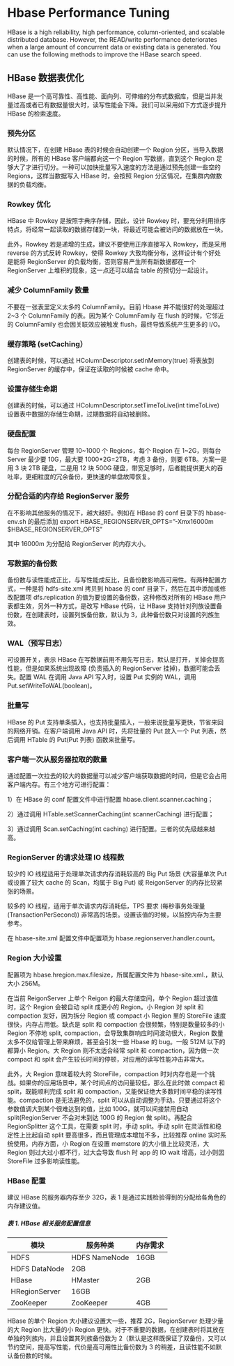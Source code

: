 # Hbase Performance Tuning


HBase is a high reliability, high performance, column-oriented, and scalable distributed database. However, the READ/write performance deteriorates when a large amount of concurrent data or existing data is generated. You can use the following methods to improve the HBase search speed.  

<!--more-->

## HBase 数据表优化

HBase 是一个高可靠性、高性能、面向列、可伸缩的分布式数据库，但是当并发量过高或者已有数据量很大时，读写性能会下降。我们可以采用如下方式逐步提升 HBase 的检索速度。

### 预先分区

默认情况下，在创建 HBase 表的时候会自动创建一个 Region 分区，当导入数据的时候，所有的 HBase 客户端都向这一个 Region 写数据，直到这个 Region 足够大了才进行切分。一种可以加快批量写入速度的方法是通过预先创建一些空的 Regions，这样当数据写入 HBase 时，会按照 Region 分区情况，在集群内做数据的负载均衡。

### Rowkey 优化

HBase 中 Rowkey 是按照字典序存储，因此，设计 Rowkey 时，要充分利用排序特点，将经常一起读取的数据存储到一块，将最近可能会被访问的数据放在一块。

此外，Rowkey 若是递增的生成，建议不要使用正序直接写入 Rowkey，而是采用 reverse 的方式反转 Rowkey，使得 Rowkey 大致均衡分布，这样设计有个好处是能将 RegionServer 的负载均衡，否则容易产生所有新数据都在一个 RegionServer 上堆积的现象，这一点还可以结合 table 的预切分一起设计。

### 减少 ColumnFamily 数量

不要在一张表里定义太多的 ColumnFamily。目前 Hbase 并不能很好的处理超过 2~3 个 ColumnFamily 的表。因为某个 ColumnFamily 在 flush 的时候，它邻近的 ColumnFamily 也会因关联效应被触发 flush，最终导致系统产生更多的 I/O。

### 缓存策略 (setCaching）

创建表的时候，可以通过 HColumnDescriptor.setInMemory(true) 将表放到 RegionServer 的缓存中，保证在读取的时候被 cache 命中。

### 设置存储生命期

创建表的时候，可以通过 HColumnDescriptor.setTimeToLive(int timeToLive) 设置表中数据的存储生命期，过期数据将自动被删除。

### 硬盘配置

每台 RegionServer 管理 10~1000 个 Regions，每个 Region 在 1~2G，则每台 Server 最少要 10G，最大要 1000*2G=2TB，考虑 3 备份，则要 6TB。方案一是用 3 块 2TB 硬盘，二是用 12 块 500G 硬盘，带宽足够时，后者能提供更大的吞吐率，更细粒度的冗余备份，更快速的单盘故障恢复。

### 分配合适的内存给 RegionServer 服务

在不影响其他服务的情况下，越大越好。例如在 HBase 的 conf 目录下的 hbase-env.sh 的最后添加 export HBASE_REGIONSERVER_OPTS=”-Xmx16000m $HBASE_REGIONSERVER_OPTS”

其中 16000m 为分配给 RegionServer 的内存大小。

### 写数据的备份数

备份数与读性能成正比，与写性能成反比，且备份数影响高可用性。有两种配置方式，一种是将 hdfs-site.xml 拷贝到 hbase 的 conf 目录下，然后在其中添加或修改配置项 dfs.replication 的值为要设置的备份数，这种修改对所有的 HBase 用户表都生效，另外一种方式，是改写 HBase 代码，让 HBase 支持针对列族设置备份数，在创建表时，设置列族备份数，默认为 3，此种备份数只对设置的列族生效。

### WAL（预写日志）

可设置开关，表示 HBase 在写数据前用不用先写日志，默认是打开，关掉会提高性能，但是如果系统出现故障 (负责插入的 RegionServer 挂掉)，数据可能会丢失。配置 WAL 在调用 Java API 写入时，设置 Put 实例的 WAL，调用 Put.setWriteToWAL(boolean)。

### 批量写

HBase 的 Put 支持单条插入，也支持批量插入，一般来说批量写更快，节省来回的网络开销。在客户端调用 Java API 时，先将批量的 Put 放入一个 Put 列表，然后调用 HTable 的 Put(Put 列表) 函数来批量写。

### 客户端一次从服务器拉取的数量

通过配置一次拉去的较大的数据量可以减少客户端获取数据的时间，但是它会占用客户端内存。有三个地方可进行配置：

1）在 HBase 的 conf 配置文件中进行配置 hbase.client.scanner.caching；

2）通过调用 HTable.setScannerCaching(int scannerCaching) 进行配置；

3）通过调用 Scan.setCaching(int caching) 进行配置。三者的优先级越来越高。

### RegionServer 的请求处理 IO 线程数

较少的 IO 线程适用于处理单次请求内存消耗较高的 Big Put 场景 (大容量单次 Put 或设置了较大 cache 的 Scan，均属于 Big Put) 或 ReigonServer 的内存比较紧张的场景。

较多的 IO 线程，适用于单次请求内存消耗低，TPS 要求 (每秒事务处理量 (TransactionPerSecond)) 非常高的场景。设置该值的时候，以监控内存为主要参考。

在 hbase-site.xml 配置文件中配置项为 hbase.regionserver.handler.count。

### Region 大小设置

配置项为 hbase.hregion.max.filesize，所属配置文件为 hbase-site.xml.，默认大小 256M。

在当前 ReigonServer 上单个 Reigon 的最大存储空间，单个 Region 超过该值时，这个 Region 会被自动 split 成更小的 Region。小 Region 对 split 和 compaction 友好，因为拆分 Region 或 compact 小 Region 里的 StoreFile 速度很快，内存占用低。缺点是 split 和 compaction 会很频繁，特别是数量较多的小 Region 不停地 split, compaction，会导致集群响应时间波动很大，Region 数量太多不仅给管理上带来麻烦，甚至会引发一些 Hbase 的 bug。一般 512M 以下的都算小 Region。大 Region 则不太适合经常 split 和 compaction，因为做一次 compact 和 split 会产生较长时间的停顿，对应用的读写性能冲击非常大。

此外，大 Region 意味着较大的 StoreFile，compaction 时对内存也是一个挑战。如果你的应用场景中，某个时间点的访问量较低，那么在此时做 compact 和 split，既能顺利完成 split 和 compaction，又能保证绝大多数时间平稳的读写性能。compaction 是无法避免的，split 可以从自动调整为手动。只要通过将这个参数值调大到某个很难达到的值，比如 100G，就可以间接禁用自动 split(RegionServer 不会对未到达 100G 的 Region 做 split)。再配合 RegionSplitter 这个工具，在需要 split 时，手动 split。手动 split 在灵活性和稳定性上比起自动 split 要高很多，而且管理成本增加不多，比较推荐 online 实时系统使用。内存方面，小 Region 在设置 memstore 的大小值上比较灵活，大 Region 则过大过小都不行，过大会导致 flush 时 app 的 IO wait 增高，过小则因 StoreFile 过多影响读性能。

### HBase 配置

建议 HBase 的服务器内存至少 32G，表 1 是通过实践检验得到的分配给各角色的内存建议值。

##### 表 1. HBase 相关服务配置信息

| 模块          | 服务种类      | 内存需求 |
| ------------- | ------------- | -------- |
| HDFS          | HDFS NameNode | 16GB     |
| HDFS DataNode | 2GB           |          |
| HBase         | HMaster       | 2GB      |
| HRegionServer | 16GB          |          |
| ZooKeeper     | ZooKeeper     | 4GB      |

HBase 的单个 Region 大小建议设置大一些，推荐 2G，RegionServer 处理少量的大 Region 比大量的小 Region 更快。对于不重要的数据，在创建表时将其放在单独的列族内，并且设置其列族备份数为 2（默认是这样既保证了双备份，又可以节约空间，提高写性能，代价是高可用性比备份数为 3 的稍差，且读性能不如默认备份数的时候。

